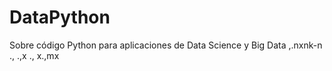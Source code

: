 # DataPython
Sobre código Python para aplicaciones de Data Science y Big Data
,.nxnk-n ., .,x  ., x.,mx

